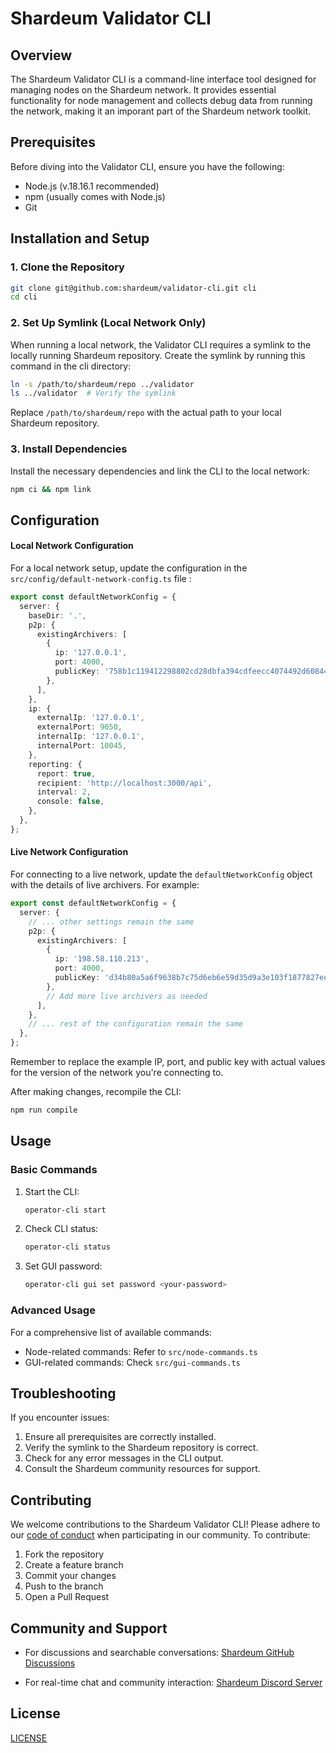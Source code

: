 # Shardeum Validator CLI

## Overview

The Shardeum Validator CLI is a command-line interface tool designed for managing nodes on the Shardeum network. It provides essential functionality for node management and collects debug data from running the network, making it an imporant part of the Shardeum network toolkit.

## Prerequisites

Before diving into the Validator CLI, ensure you have the following:

- Node.js (v.18.16.1 recommended)
- npm (usually comes with Node.js)
- Git

## Installation and Setup

### 1. Clone the Repository

```bash
git clone git@github.com:shardeum/validator-cli.git cli
cd cli
```

### 2. Set Up Symlink (Local Network Only)

When running a local network, the Validator CLI requires a symlink to the locally running Shardeum repository. 
Create the symlink by running this command in the cli directory:

```bash
ln -s /path/to/shardeum/repo ../validator
ls ../validator  # Verify the symlink
```

Replace `/path/to/shardeum/repo` with the actual path to your local Shardeum repository.

### 3. Install Dependencies

Install the necessary dependencies and link the CLI to the local network:

```bash
npm ci && npm link
```

## Configuration

#### Local Network Configuration

For a local network setup, update the configuration in the `src/config/default-network-config.ts` file :

```typescript
export const defaultNetworkConfig = {
  server: {
    baseDir: '.',
    p2p: {
      existingArchivers: [
        {
          ip: '127.0.0.1',
          port: 4000,
          publicKey: '758b1c119412298802cd28dbfa394cdfeecc4074492d60844cc192d632d84de3',
        },
      ],
    },
    ip: {
      externalIp: '127.0.0.1',
      externalPort: 9050,
      internalIp: '127.0.0.1',
      internalPort: 10045,
    },
    reporting: {
      report: true,
      recipient: 'http://localhost:3000/api',
      interval: 2,
      console: false,
    },
  },
};
```

#### Live Network Configuration

For connecting to a live network, update the `defaultNetworkConfig` object with the details of live archivers. For example:

```typescript
export const defaultNetworkConfig = {
  server: {
    // ... other settings remain the same
    p2p: {
      existingArchivers: [
        {
          ip: '198.58.110.213',
          port: 4000,
          publicKey: 'd34b80a5a6f9638b7c75d6eb6e59d35d9a3e103f1877827eebbe973b8281f794',
        },
        // Add more live archivers as needed
      ],
    },
    // ... rest of the configuration remain the same
  },
};
```

Remember to replace the example IP, port, and public key with actual values for the version of the network you're connecting to.

After making changes, recompile the CLI:

```bash
npm run compile
```

## Usage

### Basic Commands

1. Start the CLI:
   ```bash
   operator-cli start
   ```

2. Check CLI status:
   ```bash
   operator-cli status
   ```

3. Set GUI password:
   ```bash
   operator-cli gui set password <your-password>
   ```

### Advanced Usage

For a comprehensive list of available commands:

- Node-related commands: Refer to `src/node-commands.ts`
- GUI-related commands: Check `src/gui-commands.ts`

## Troubleshooting

If you encounter issues:

1. Ensure all prerequisites are correctly installed.
2. Verify the symlink to the Shardeum repository is correct.
3. Check for any error messages in the CLI output.
4. Consult the Shardeum community resources for support.

## Contributing

We welcome contributions to the Shardeum Validator CLI! Please adhere to our [code of conduct](./CODE_OF_CONDUCT.md) when participating in our community. To contribute:

1. Fork the repository
2. Create a feature branch
3. Commit your changes
4. Push to the branch
5. Open a Pull Request

## Community and Support

- For discussions and searchable conversations:
  [Shardeum GitHub Discussions](https://github.com/shardeum/shardeum/discussions)

- For real-time chat and community interaction:
  [Shardeum Discord Server](https://discord.com/invite/shardeum)

## License

[LICENSE](https://github.com/shardeum/validator-cli/blob/dev/LICENSE)
